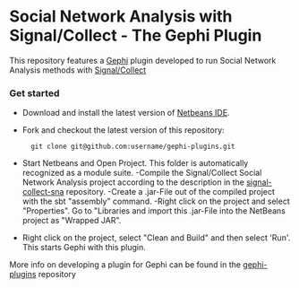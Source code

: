 Social Network Analysis with Signal/Collect - The Gephi Plugin
========================================================================================================================

This repository features a [Gephi](http://www.gephi.org) plugin developed to run Social Network Analysis methods with [Signal/Collect](http://uzh.github.io/signal-collect/)

### Get started


- Download and install the latest version of [Netbeans IDE](http://netbeans.org).
- Fork and checkout the latest version of this repository:

        git clone git@github.com:username/gephi-plugins.git

- Start Netbeans and Open Project. This folder is automatically recognized as a module suite.
-Compile the Signal/Collect Social Network Analysis project according to the description in the [signal-collect-sna](https://github.com/fkzrh/signal-collect-sna) repository.
-Create a .jar-File out of the compiled project with the sbt "assembly" command.
-Right click on the project and select "Properties". Go to "Libraries and import this .jar-File into the NetBeans project as "Wrapped JAR".
- Right click on the project, select "Clean and Build" and then select 'Run'. This starts Gephi with this plugin.

More info on developing a plugin for Gephi can be found in the [gephi-plugins](https://github.com/gephi/gephi-plugins) repository